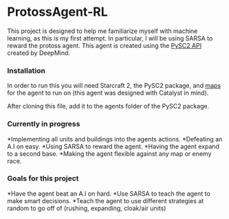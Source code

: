 # ProtossAgent-RL

This project is designed to help me familiarize myself with machine learning, as this is my first attempt. In particular, I will be using SARSA to reward the protoss agent. This agent is created using the [PySC2 API](https://github.com/deepmind/pysc2) created by DeepMind.

### Installation
In order to run this you will need Starcraft 2, the PySC2 package, and [maps](https://github.com/Blizzard/s2client-proto#downloads) for the agent to run on (this agent was designed with Catalyst in mind).

After cloning this file, add it to the agents folder of the PySC2 package.

### Currently in progress
*Implementing all units and buildings into the agents actions.
*Defeating an A.I on easy.
*Using SARSA to reward the agent.
*Having the agent expand to a second base.
*Making the agent flexible against any map or enemy race.


### Goals for this project
*Have the agent beat an A.I on hard.
*Use SARSA to teach the agent to make smart decisions.
*Teach the agent to use different strategies at random to go off of (rushing, expanding, cloak/air units)
